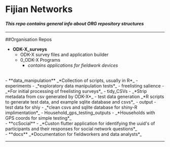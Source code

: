 # Fijian Networks
 
#### _This repo contains general info about ORG repository structures_

---
##Organisation Repos

- **ODK-X_surveys**
    - ODK-X survey files and application builder
    - 0_ODK-X Programs
       * _*contains applications for fieldwork devices*_
<br/>
- **data_manipulation**
 _*Collection of scripts, usually in R*_
  - experiments - _*exploratory data manipulation tests*_
  - freelisting salience - _*For initial processing of freelisting surveys*_
  - tidy_CSVs - _*Strip metadata from csv generated by ODK-X*_
  - test data generation
  _*R scripts to generate test data, and example sqlite database and csvs*_
    - output
      - test data for shiy - _*clean csvs and sqlite database for shiny-R implimentation*_
      - Household_gps_testing_outputs - _*Households with GPS coords for simple testing*_
<br/>
- **ccSocial** -
    _*Custon flutter application for identifying the uuid's of participants and their responses for social network questions*_
<br/>
- **docs**
    _*Documentation for fieldworkers and data analysts*_


---
